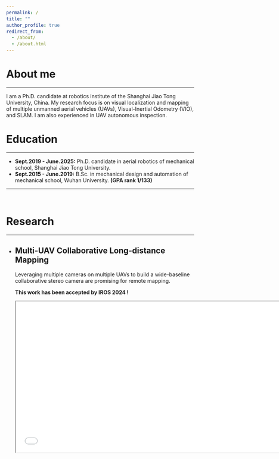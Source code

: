 ```yaml
---
permalink: /
title: ""
author_profile: true
redirect_from: 
  - /about/
  - /about.html
---
```



# About me
---

I am a Ph.D. candidate at robotics institute of the Shanghai Jiao Tong University, China. My research focus is on visual localization and mapping of multiple unmanned aerial vehicles (UAVs), Visual-Inertial Odometry (VIO), and SLAM. I am also experienced in UAV autonomous inspection.
<br/>

# Education
---

- **Sept.2019 - June.2025:** Ph.D. candidate in aerial robotics of mechanical school, Shanghai Jiao Tong University.
- **Sept.2015 - June.2019:** B.Sc. in mechanical design and automation of mechanical school, Wuhan University. **(GPA rank 1/133)**

---
<br/>

# Research 
---
- ## Multi-UAV Collaborative Long-distance Mapping
  
  Leveraging multiple cameras on multiple UAVs to build a wide-baseline collaborative stereo camera are promising for remote mapping. 
  
  **This work has been accepted by IROS 2024 !**
  <iframe height=406 width=720 src="../images/collaborative-stereo-camera-V2-264-compressed.mp4">
<br/>
<br/>


- ## Real-time Cross-camera Feature Association for Relative Pose Estimation of UAVs

  This work aims to estimate relative pose between two UAVs with common environmental features. we propose a high-rate cross-camera feature association with a dual-channel structure. Then, we develop a Multi-State Constrained Kalman Filter (MSCKF) to estimate relative pose of UAVs. 

  **This work has been revised by RAL with encouragement. We have revised and submited. Waiting for publishing soon!**
  <iframe height=406 width=720 src="../images/A-Real-Time-Dual-Channel-Feature-Association-for-Relative-Pose-Estimation-of-UAVs-Only-results-compressed.mp4">
<br/>
<br/>

- ## Robust Visual Positioning of the UAV for the Under Bridge Inspection With a Ground Guided Vehicle

  For regular defect inspection of the bridge’s bottom. we design a ground–air mobile system and a dual-source positioning algorithm to enhance the robustness of the UAV’s positioning.

  **This work has been accepted by IEEE Transactions on Instrumentation and Measurement 2022 !**
  <iframe height=406 width=720 src="../images/Under-Bridge-Inspection-with-a-Ground-Air-System.mp4">
<br/>
<br/>

- ## Flexible Towed Aerial Robot System for Stable X-ray Inspection of Power Lines

  We design a flexible towed aerial robot system for stable X ray inspection of power lines. This project has been successfully appiled in State Grid of China.

  **This work has been accepted by IEEE International Conference on Robotics and Biomimetics 2023**
  <iframe height=406 width=720 src="../images/Video-A-Flexible-Towed-Aerial-Robot-System-for-Stable-X-ray-Inspection-of-Power-Lines-compressed.mp4">

---
<br/>
<br/>


# National Competition
---
- ## National Intellegent Autonomous Navigation UAV Competition
  This competition requires UAV detecting circles, and planning its trajectory to avoid obstacles. As the team leader, we won the champion in 2021.
  <iframe height=406 width=720 src="../images/offline.mp4">

- ## National High-speed UAV Tracking Competition
  This competition requires UAV accurately tracking the target carried by a high-speed car. I am the first person in charge to build the hexcoptor, develop visual servo tracking, state fusion, and feedback control. We won the excellent prize in 2020.
  <iframe height=406 width=720 src="../images/high-speed-flight-ruyingsuixing-music-compressed.mp4">

---
<br/>
<br/>

# Projects
---
- ## Visual-Inertial Odometry with Omni Fisheye Cameras

  I design a visual-inertial odometry with four fisheye cameras (220 degrees) as follows. The SuperPoint is for multi-UAV cross-camera feature matching. The Fast corner is extracted with grid spaces. Then LK optical flow are used for local feature association.
  ![fisheye VIO](../images/four-fisheye-cameras.png "fisheye VIO"){:width='768'}
  <iframe height=396 width=720 src="../images/VIO-omni-fisheye-cameras-H264.mp4">
<br/>
<br/>

- ## Visual-Inertial Odometry in dynamic Enviroment

  I design a VIO algorithm based on OpenVINS, which applied for dynamic environment. The dynamic and static feature classifed semantic network.
  ![openvins_dynamic_framework-trim](../images/openvins_dynamic_framework-trim.png "openvins_dynamic_framework-trim")
<br/>
<br/>

- ## Autonomous Quayside Inspection Using Teach and Repeat Policy.

  I simulate inpection scenario in GAZEBO to enable trajectory planning in advance. Then I wirte a IOS App to control the DJI M300 to perform real-world inspection.
  ![zhenhua](../images/zhenhua-all.png "zhenhua"){:width='768'}

---
<br/>
<br/>

# Collaboration Joint Research
---
- ## Particle-based Semantic Mapping in Dynamic Environments

  As a collaboration research, we propose a particle-based instance-aware semantic occupancy mapping in dynamic environments. 
  
  **This work has been revised by TRO with encouragement, we are currently revising it ! Waiting for our publishing soon !**
  <iframe height=396 width=704 src="../images/semantic-particle-based-map.mp4">
<br/>
<br/>

- ## Hitchhiker

  As a collaboration research, we design a aggressive quadrotor to perching on moving inclined surface using compliant suction cup gripper.

  **This work has been accepted by IEEE Transactions on Automation Science and Engineering 2023**
  ![graphic-abstract](../images/graphic-abstract.png "graphic-abstract"){:width='720'}
  <iframe height=396 width=704 src="../images/TASE-hitchhiker-video-music-compressed.mp4">
<br/>
<br/>

- ## Fast Flight with Fuzzy Decision and Multimodal Control

  As a collaboration research, we develop a fast flight of the flying robot with fuzzy decision and multimodal control tackling uncertainties.

  **This work has been accepted by IEEE Transactions on Industrial Electronics**
  <iframe height=396 width=704 src="../images/Video-Fast_Flight_of_the_Flying_Robot_With_Fuzzy_Decision_and_Multimodal_Control_Tackling_Uncertainties-compressed.mp4">
